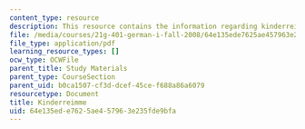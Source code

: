 ```yaml
---
content_type: resource
description: This resource contains the information regarding kinderreimme.
file: /media/courses/21g-401-german-i-fall-2008/64e135ede7625ae457963e235fde9bfa_MIT21G_401F08_kind.pdf
file_type: application/pdf
learning_resource_types: []
ocw_type: OCWFile
parent_title: Study Materials
parent_type: CourseSection
parent_uid: b0ca1507-cf3d-dcef-45ce-f688a86a6079
resourcetype: Document
title: Kinderreimme
uid: 64e135ed-e762-5ae4-5796-3e235fde9bfa
---
```

